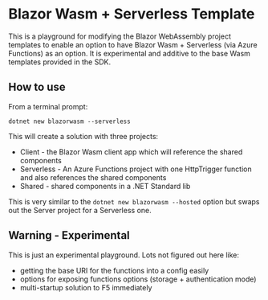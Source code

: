 # Blazor Wasm + Serverless Template
This is a playground for modifying the Blazor WebAssembly project templates to enable an option to have Blazor Wasm + Serverless (via Azure Functions) as an option.  It is experimental and additive to the base Wasm templates provided in the SDK.

## How to use
From a terminal prompt:

`dotnet new blazorwasm --serverless`

This will create a solution with three projects:

* Client - the Blazor Wasm client app which will reference the shared components
* Serverless - An Azure Functions project with one HttpTrigger function and also references the shared components
* Shared - shared components in a .NET Standard lib

This is very similar to the `dotnet new blazorwasm --hosted` option but swaps out the Server project for a Serverless one.

## Warning - Experimental
This is just an experimental playground.  Lots not figured out here like:

* getting the base URI for the functions into a config easily
* options for exposing functions options (storage + authentication mode)
* multi-startup solution to F5 immediately